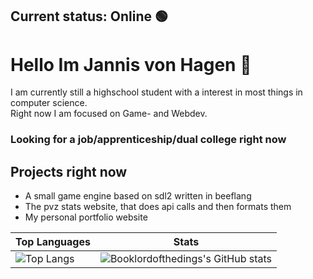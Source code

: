 ## Current status: Online 🟢
  
# Hello Im Jannis von Hagen   👋  
  
I am currently still a highschool student with a interest in most things in computer science.  
Right now I am focused on Game- and Webdev.
  
### Looking for a job/apprenticeship/dual college right now
  
## Projects right now
- A small game engine based on sdl2 written in beeflang
- The pvz stats website, that does api calls and then formats them
- My personal portfolio website  
  
Top Languages | Stats  
---|---  
![Top Langs](https://github-readme-stats.vercel.app/api/top-langs/?username=Booklordofthedings&show_icons=true&theme=radical) | ![Booklordofthedings's GitHub stats](https://github-readme-stats.vercel.app/api?username=Booklordofthedings&show_icons=true&theme=radical)
